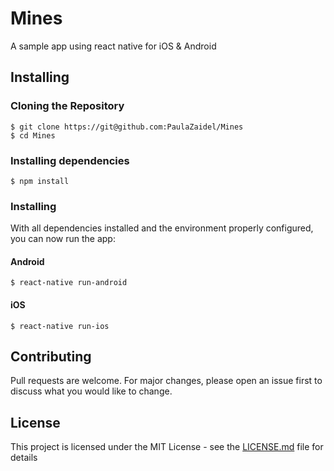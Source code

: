 # Mines
A sample app using react native for iOS & Android

## Installing

### Cloning the Repository
```
$ git clone https://git@github.com:PaulaZaidel/Mines
$ cd Mines
```

### Installing dependencies
```
$ npm install
```

### Installing
With all dependencies installed and the environment properly configured, you can now run the app:

#### Android
```
$ react-native run-android
```

#### iOS
```
$ react-native run-ios
```

## Contributing
Pull requests are welcome. For major changes, please open an issue first to discuss what you would like to change.

## License
This project is licensed under the MIT License - see the [LICENSE.md](https://choosealicense.com/licenses/mit/) file for details
